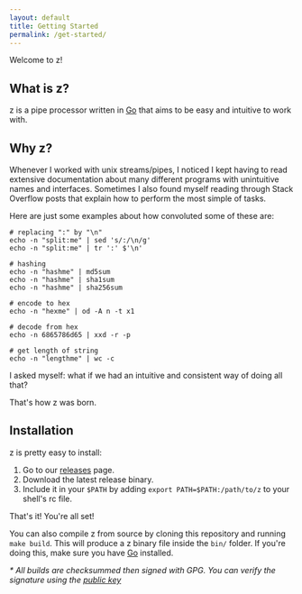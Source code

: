 ```yaml
---
layout: default
title: Getting Started
permalink: /get-started/
---
```


Welcome to z!

## What is z?
z is a pipe processor written in [Go](https://golang.org/) that aims to be easy and intuitive to work with.

## Why z?
Whenever I worked with unix streams/pipes, I noticed I kept having to read extensive documentation about many different programs with unintuitive names and interfaces. Sometimes I also found myself reading through Stack Overflow posts that explain how to perform the most simple of tasks.

Here are just some examples about how convoluted some of these are:

```
# replacing ":" by "\n"
echo -n "split:me" | sed 's/:/\n/g'
echo -n "split:me" | tr ':' $'\n'

# hashing 
echo -n "hashme" | md5sum
echo -n "hashme" | sha1sum
echo -n "hashme" | sha256sum

# encode to hex
echo -n "hexme" | od -A n -t x1

# decode from hex 
echo -n 6865786d65 | xxd -r -p

# get length of string
echo -n "lengthme" | wc -c
```

I asked myself: what if we had an intuitive and consistent way of doing all that?

That's how z was born.

## Installation
z is pretty easy to install:
1. Go to our [releases](https://github.com/serramatutu/z/releases) page.
2. Download the latest release binary.
3. Include it in your `$PATH` by adding `export PATH=$PATH:/path/to/z` to your shell's rc file.

That's it! You're all set!

You can also compile z from source by cloning this repository and running `make build`. This will produce a z binary file inside the `bin/` folder. If you're doing this, make sure you have [Go](https://golang.org/) installed.

_* All builds are checksummed then signed with GPG. You can verify the signature using the [public key](https://github.com/serramatutu/z/blob/main/pubkey.asc)_

